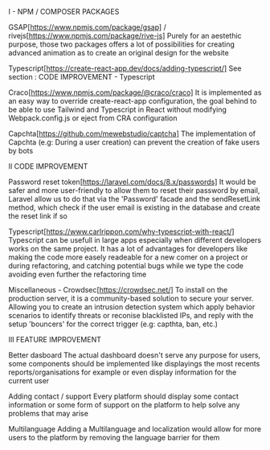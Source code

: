 I - NPM / COMPOSER PACKAGES

GSAP[https://www.npmjs.com/package/gsap] / rivejs[https://www.npmjs.com/package/rive-js]
Purely for an aestethic purpose, those two packages offers a lot of possibilities for creating advanced animation as to create an original design for the website

Typescript[https://create-react-app.dev/docs/adding-typescript/]
See section : CODE IMPROVEMENT - Typescript

Craco[https://www.npmjs.com/package/@craco/craco]
It is implemented as an easy way to override create-react-app configuration, the goal behind to be able to use Tailwind and Typescript in React without modifying Webpack.config.js or eject from CRA configuration

Capchta[https://github.com/mewebstudio/captcha]
The implementation of Capchta (e.g: During a user creation) can prevent the creation of fake users by bots


II CODE IMPROVEMENT

Password reset token[https://laravel.com/docs/8.x/passwords]
It would be safer and more user-friendly to allow them to reset their password by email, Laravel allow us to do that via the 'Password' facade and the sendResetLink method, which check if the user email is existing in the database and create the reset link if so

Typescript[https://www.carlrippon.com/why-typescript-with-react/]
Typescript can be usefull in large apps especially when different developers works on the same project.
It has a lot of advantages for developers like making the code more easely readeable for a new comer on a project or during refactoring, and catching potential bugs while we type the code avoiding even further the refactoring time

Miscellaneous - Crowdsec[https://crowdsec.net/]
To install on the production server, it is a community-based solution to secure your server.
Allowing you to create an intrusion detection system which apply behavior scenarios to identify threats or reconise blacklisted IPs, and reply with the setup 'bouncers' for the correct trigger (e.g: capthta, ban, etc.)


III FEATURE IMPROVEMENT

Better dasboard
The actual dashboard doesn't serve any purpose for users, some components should be implemented like displayings the most recents reports/organisations for example or even display information for the current user

Adding contact / support
Every platform should display some contact information or some form of support on the platform to help solve any problems that may arise


Multilanguage
Adding a Multilanguage and localization would allow for more users to the platform by removing the language barrier for them


